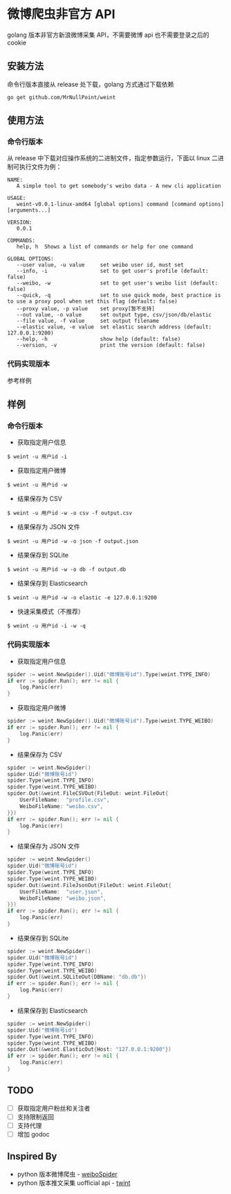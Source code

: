 # 微博爬虫非官方 API

golang 版本非官方新浪微博采集 API，不需要微博 api 也不需要登录之后的 cookie

## 安装方法

命令行版本直接从 release 处下载，golang 方式通过下载依赖

```shell
go get github.com/MrNullPoint/weint
```

## 使用方法

### 命令行版本

从 release 中下载对应操作系统的二进制文件，指定参数运行，下面以 linux 二进制可执行文件为例：

```shell
NAME:
   A simple tool to get somebody's weibo data - A new cli application

USAGE:
   weint-v0.0.1-linux-amd64 [global options] command [command options] [arguments...]

VERSION:
   0.0.1

COMMANDS:
   help, h  Shows a list of commands or help for one command

GLOBAL OPTIONS:
   --user value, -u value     set weibo user id, must set
   --info, -i                 set to get user's profile (default: false)
   --weibo, -w                set to get user's weibo list (default: false)
   --quick, -q                set to use quick mode, best practice is to use a proxy pool when set this flag (default: false)
   --proxy value, -p value    set proxy[暂不支持]
   --out value, -o value      set output type, csv/json/db/elastic
   --file value, -f value     set output filename
   --elastic value, -e value  set elastic search address (default: 127.0.0.1:9200)
   --help, -h                 show help (default: false)
   --version, -v              print the version (default: false)
```

### 代码实现版本

参考样例

## 样例

### 命令行版本

- 获取指定用户信息

```shell
$ weint -u 用户id -i
```

- 获取指定用户微博

```shell
$ weint -u 用户id -w
```

- 结果保存为 CSV

```shell
$ weint -u 用户id -w -o csv -f output.csv
```

- 结果保存为 JSON 文件

```shell
$ weint -u 用户id -w -o json -f output.json
```

- 结果保存到 SQLite

```shell
$ weint -u 用户id -w -o db -f output.db
```

- 结果保存到 Elasticsearch

```shell
$ weint -u 用户id -w -o elastic -e 127.0.0.1:9200
```

- 快速采集模式（不推荐）

```shell
$ weint -u 用户id -i -w -q
```

### 代码实现版本

- 获取指定用户信息

```go
spider := weint.NewSpider().Uid("微博账号id").Type(weint.TYPE_INFO)
if err := spider.Run(); err != nil {
    log.Panic(err)
}
```

- 获取指定用户微博

```go
spider := weint.NewSpider().Uid("微博账号id").Type(weint.TYPE_WEIBO)
if err := spider.Run(); err != nil {
    log.Panic(err)
}
```

- 结果保存为 CSV

```go
spider := weint.NewSpider()
spider.Uid("微博账号id")
spider.Type(weint.TYPE_INFO)
spider.Type(weint.TYPE_WEIBO)
spider.Out(&weint.FileCSVOut{FileOut: weint.FileOut{
	UserFileName:  "profile.csv",
	WeiboFileName: "weibo.csv",
}})
if err := spider.Run(); err != nil {
    log.Panic(err)
}
```

- 结果保存为 JSON 文件

```go
spider := weint.NewSpider()
spider.Uid("微博账号id")
spider.Type(weint.TYPE_INFO)
spider.Type(weint.TYPE_WEIBO)
spider.Out(&weint.FileJsonOut{FileOut: weint.FileOut{
	UserFileName:  "user.json",
	WeiboFileName: "weibo.json",
}})
if err := spider.Run(); err != nil {
    log.Panic(err)
}
```

- 结果保存到 SQLite

```go
spider := weint.NewSpider()
spider.Uid("微博账号id")
spider.Type(weint.TYPE_INFO)
spider.Type(weint.TYPE_WEIBO)
spider.Out(&weint.SQLiteOut{DBName: "db.db"})
if err := spider.Run(); err != nil {
    log.Panic(err)
}
```

- 结果保存到 Elasticsearch

```go
spider := weint.NewSpider()
spider.Uid("微博账号id")
spider.Type(weint.TYPE_INFO)
spider.Type(weint.TYPE_WEIBO)
spider.Out(&weint.ElasticOut{Host: "127.0.0.1:9200"})
if err := spider.Run(); err != nil {
    log.Panic(err)
}
```

## TODO

- [ ] 获取指定用户粉丝和关注者
- [ ] 支持限制返回
- [ ] 支持代理
- [ ] 增加 godoc

## Inspired By

- python 版本微博爬虫 - [weiboSpider](https://github.com/dataabc/weiboSpider)
- python 版本推文采集 uofficial api - [twint](https://github.com/twintproject/twint)
